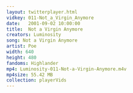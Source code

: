 ```yaml
---
layout: twitterplayer.html
vidkey: 011-Not_a_Virgin_Anymore
date:   2001-09-02 10:00:00
title:  Not a Virgin Anymore
creators: Luminosity
song: Not a Virgin Anymore
artist: Poe
width: 640
height: 480
fandoms: Highlander
mp4: Luminosity-011-Not-a-Virgin-Anymore.m4v
mp4size: 55.42 MB
collection: playerVids
---
```


  <div>
  
  </div>
  